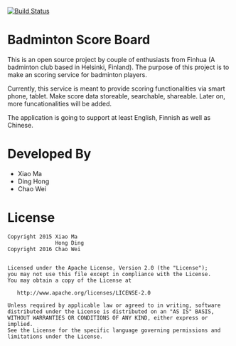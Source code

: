 [![Build Status](https://travis-ci.org/Finhua/BadmintonScoreBoard-Android.png)](https://travis-ci.org/Finhua/BadmintonScoreBoard-Android)


Badminton Score Board
=================

This is an open source project by couple of enthusiasts from Finhua (A badminton club based in Helsinki, Finland). The purpose of this project is to make an scoring service for badminton players.

Currently, this service is meant to provide scoring functionalities via smart phone, tablet. Make score data storeable, searchable, shareable.
Later on, more funcationalities will be added.

The application is going to support at least English, Finnish as well as Chinese.

Developed By
============

* Xiao Ma
* Ding Hong
* Chao Wei


License
=======

    Copyright 2015 Xiao Ma
                   Hong Ding
    Copyright 2016 Chao Wei


    Licensed under the Apache License, Version 2.0 (the "License");
    you may not use this file except in compliance with the License.
    You may obtain a copy of the License at

       http://www.apache.org/licenses/LICENSE-2.0

    Unless required by applicable law or agreed to in writing, software
    distributed under the License is distributed on an "AS IS" BASIS,
    WITHOUT WARRANTIES OR CONDITIONS OF ANY KIND, either express or implied.
    See the License for the specific language governing permissions and
    limitations under the License.

